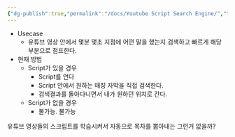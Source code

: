 ```yaml
---
{"dg-publish":true,"permalink":"/docs/Youtube Script Search Engine/","title":"Youtube Script Search Engine"}
---
```


- Usecase
	- 유튜브 영상 안에서 몇분 몇초 지점에 어떤 말을 했는지 검색하고 빠르게 해당 부분으로 점프한다.
- 현재 방법
	- Script가 있을 경우
		- Script를 연다
		- Script 안에서 원하는 매칭 자막을 직접 검색한다.
		- 검색결과를 돌아다니면서 내가 원하던 위치로 간다.
	- Script가 없을 경우
		- 불가능. 불가능

유튜브 영상들의 스크립트를 학습시켜서 자동으로 목차를 뽑아내는 그런거 없을까?
